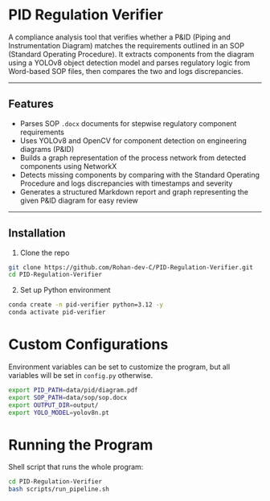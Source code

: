# PID Regulation Verifier

A compliance analysis tool that verifies whether a P&ID (Piping and Instrumentation Diagram) matches the requirements outlined in an SOP (Standard Operating Procedure). It extracts components from the diagram using a YOLOv8 object detection model and parses regulatory logic from Word-based SOP files, then compares the two and logs discrepancies.

---

## Features

- Parses SOP `.docx` documents for stepwise regulatory component requirements
- Uses YOLOv8 and OpenCV for component detection on engineering diagrams (P&ID)
- Builds a graph representation of the process network from detected components using NetworkX
- Detects missing components by comparing with the Standard Operating Procedure and logs discrepancies with timestamps and severity
- Generates a structured Markdown report and graph representing the given P&ID diagram for easy review

---

## Installation

  1. Clone the repo
  ```bash
  git clone https://github.com/Rohan-dev-C/PID-Regulation-Verifier.git
  cd PID-Regulation-Verifier
  ```
  2. Set up Python environment
  ```bash
  conda create -n pid-verifier python=3.12 -y
  conda activate pid-verifier
  ```

# Custom Configurations

Environment variables can be set to customize the program, but all variables will be set in `config.py` otherwise.
```bash
export PID_PATH=data/pid/diagram.pdf
export SOP_PATH=data/sop/sop.docx
export OUTPUT_DIR=output/
export YOLO_MODEL=yolov8n.pt
```

# Running the Program

Shell script that runs the whole program: 
```bash
cd PID-Regulation-Verifier
bash scripts/run_pipeline.sh
```
